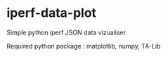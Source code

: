 # iperf-data-plot
Simple python iperf JSON data vizualiser 


Required python package : matplotlib, numpy, TA-Lib